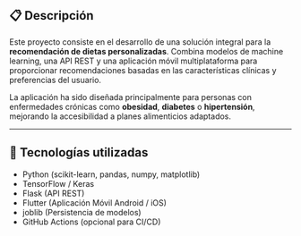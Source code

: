 ## 📋 Descripción

Este proyecto consiste en el desarrollo de una solución integral para la **recomendación de dietas personalizadas**. Combina modelos de machine learning, una API REST y una aplicación móvil multiplataforma para proporcionar recomendaciones basadas en las características clínicas y preferencias del usuario.

La aplicación ha sido diseñada principalmente para personas con enfermedades crónicas como **obesidad**, **diabetes** o **hipertensión**, mejorando la accesibilidad a planes alimenticios adaptados.

---

## 🚀 Tecnologías utilizadas

- Python (scikit-learn, pandas, numpy, matplotlib)
- TensorFlow / Keras
- Flask (API REST)
- Flutter (Aplicación Móvil Android / iOS)
- joblib (Persistencia de modelos)
- GitHub Actions (opcional para CI/CD)

